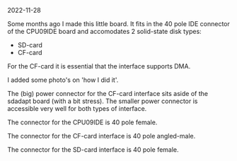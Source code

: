 2022-11-28

Some months ago I made this little board. It fits in the 40 pole IDE connector
of the CPU09IDE board and accomodates 2 solid-state disk types:

* SD-card
* CF-card

For the CF-card it is essential that the interface supports DMA.

I added some photo's on 'how I did it'.

The (big) power connector for the CF-card interface sits aside of the sdadapt
board (with a bit stress). The smaller power connector is accessible very
well for both types of interface.

The connector for the CPU09IDE is 40 pole female.

The connector for the CF-card interface is 40 pole angled-male.

The connector for the SD-card interface is 40 pole female.


